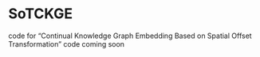 # SoTCKGE
code for  “Continual Knowledge Graph Embedding Based on Spatial Offset Transformation”
code coming soon
